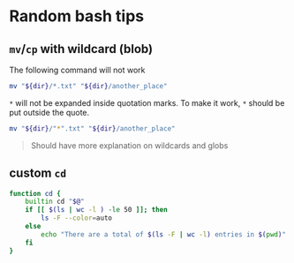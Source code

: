 # Random bash tips

## `mv`/`cp` with wildcard (blob)

The following command will not work

```bash
mv "${dir}/*.txt" "${dir}/another_place"
```

`*` will not be expanded inside quotation marks. To make it work, `*` should be
put outside the quote.

```bash
mv "${dir}/"*".txt" "${dir}/another_place"
```

> Should have more explanation on wildcards and globs

## custom `cd`

```bash
function cd {
    builtin cd "$@"
    if [[ $(ls | wc -l ) -le 50 ]]; then
        ls -F --color=auto
    else
        echo "There are a total of $(ls -F | wc -l) entries in $(pwd)"
    fi
}
```
